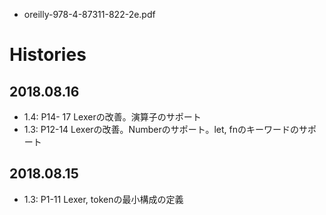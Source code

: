 

 - oreilly-978-4-87311-822-2e.pdf

# Histories

## 2018.08.16

 - 1.4: P14- 17 Lexerの改善。演算子のサポート
 - 1.3: P12-14 Lexerの改善。Numberのサポート。let, fnのキーワードのサポート

## 2018.08.15

 - 1.3: P1-11 Lexer, tokenの最小構成の定義
